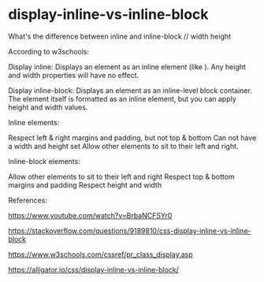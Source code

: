 # display-inline-vs-inline-block
What's the difference between inline and inline-block // width height

According to w3schools:

Display inline: Displays an element as an inline element (like <span>). Any height and width properties will have no effect.

Display inline-block: Displays an element as an inline-level block container. The element itself is formatted as an inline element, but you can apply height and width values.

Inline elements:

Respect left & right margins and padding, but not top & bottom
Can not have a width and height set
Allow other elements to sit to their left and right.

Inline-block elements:

Allow other elements to sit to their left and right
Respect top & bottom margins and padding
Respect height and width

References:

https://www.youtube.com/watch?v=BrbaNCFSYr0

https://stackoverflow.com/questions/9189810/css-display-inline-vs-inline-block

https://www.w3schools.com/cssref/pr_class_display.asp

https://alligator.io/css/display-inline-vs-inline-block/


